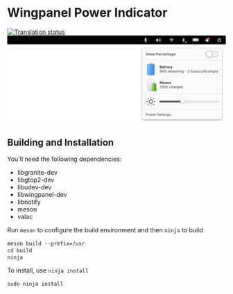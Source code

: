 # Wingpanel Power Indicator
[![Translation status](https://l10n.elementary.io/widgets/wingpanel/-/wingpanel-indicator-power/svg-badge.svg)](https://l10n.elementary.io/engage/wingpanel/?utm_source=widget)
![Screenshot](data/screenshot.png?raw=true)

## Building and Installation

You'll need the following dependencies:

* libgranite-dev
* libgtop2-dev
* libudev-dev
* libwingpanel-dev
* libnotify
* meson
* valac

Run `meson` to configure the build environment and then `ninja` to build

    meson build --prefix=/usr
    cd build
    ninja

To install, use `ninja install`

    sudo ninja install
